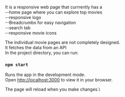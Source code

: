 It is a responsive web page that currrently has a                                        
      --home page where you can explore top movies                       
      --responsive logo                
      --Breadcrumbs for easy navigation                                       
      --search tab                     
      --responsive movie icons                   
  
The individual movie pages are not completely designed.                       
It fetches the data from an API                                  
In the project directory, you can run:

### `npm start`

Runs the app in the development mode.\
Open [http://localhost:3000](http://localhost:3000) to view it in your browser.

The page will reload when you make changes.\
